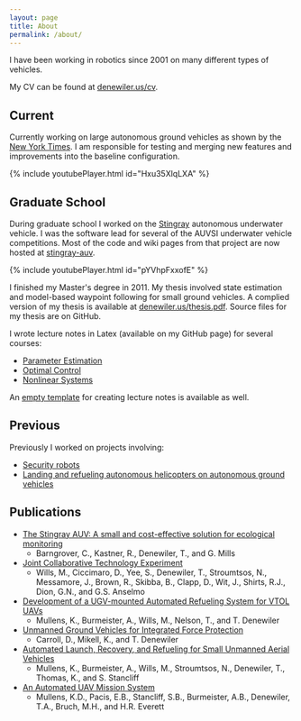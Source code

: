 ```yaml
---
layout: page
title: About
permalink: /about/
---
```


I have been working in robotics since 2001 on many different types of vehicles.

My CV can be found at [denewiler.us/cv](http://denewiler.us/cv).

## Current

Currently working on large autonomous ground vehicles as shown by the
[New York Times](http://www.nytimes.com/video/technology/100000003668539/navy-tests-autonomous-future.html).
I am responsible for testing and merging new features and improvements into the baseline configuration.

{% include youtubePlayer.html id="Hxu35XlqLXA" %}

## Graduate School

During graduate school I worked on the [Stingray](https://www.youtube.com/watch?v=pYVhpFxxofE)
autonomous underwater vehicle. I was the software lead for several of the AUVSI underwater vehicle competitions.
Most of the code and wiki pages from that project are now hosted at
[stingray-auv](https://github.com/UCSD-E4E/stingray-auv).

{% include youtubePlayer.html id="pYVhpFxxofE" %}

I finished my Master's degree in 2011. My thesis involved state estimation and model-based waypoint following for
small ground vehicles.
A complied version of my thesis is available at [denewiler.us/thesis.pdf](http://denewiler.us/thesis.pdf).
Source files for my thesis are on GitHub.

I wrote lecture notes in Latex (available on my GitHub page) for several courses:

  * [Parameter Estimation](http://denewiler.us/mae283_lectures.pdf)
  * [Optimal Control](http://denewiler.us/mae288a_lectures.pdf)
  * [Nonlinear Systems](http://denewiler.us/mae281a_lectures.pdf)

An [empty template](https://github.com/tdenewiler/coursenotes) for creating lecture notes is available as well.

## Previous

Previously I worked on projects involving:

  * [Security robots](http://www.public.navy.mil/spawar/Pacific/Robotics/Pages/MDARS.aspx)
  * [Landing and refueling autonomous helicopters on autonomous ground vehicles](http://www.public.navy.mil/spawar/Pacific/Robotics/Pages/AUMS.aspx)

## Publications

  * [The Stingray AUV: A small and cost-effective solution for ecological monitoring](http://cseweb.ucsd.edu/~kastner/papers/oceans11-stingray.pdf)
    * Barngrover, C., Kastner, R., Denewiler, T., and G. Mills
  * [Joint Collaborative Technology Experiment](http://www.public.navy.mil/spawar/Pacific/Robotics/Documents/Publications/2009/SPIE_09_JCTE.pdf)
    * Wills, M., Ciccimaro, D., Yee, S., Denewiler, T., Stroumtsos, N., Messamore, J., Brown, R., Skibba, B., Clapp, D., Wit, J., Shirts, R.J., Dion, G.N., and G.S. Anselmo 
  * [Development of a UGV-mounted Automated Refueling System for VTOL UAVs](http://www.public.navy.mil/spawar/Pacific/Robotics/Documents/Publications/2006/SPIE_06%20AUMS_final.pdf)
    * Mullens, K., Burmeister, A., Wills, M., Nelson, T., and T. Denewiler 
  * [Unmanned Ground Vehicles for Integrated Force Protection](http://www.public.navy.mil/spawar/Pacific/Robotics/Documents/Publications/2004/spie5422-50.pdf)
    * Carroll, D., Mikell, K., and T. Denewiler 
  * [Automated Launch, Recovery, and Refueling for Small Unmanned Aerial Vehicles](http://www.public.navy.mil/spawar/Pacific/Robotics/Documents/Publications/2004/spie5609-29.pdf)
    * Mullens, K., Burmeister, A., Wills, M., Stroumtsos, N., Denewiler, T., Thomas, K., and S. Stancliff
  * [An Automated UAV Mission System](http://www.public.navy.mil/spawar/Pacific/Robotics/Documents/Publications/2003/usis03aums.pdf)
    * Mullens, K.D., Pacis, E.B., Stancliff, S.B., Burmeister, A.B., Denewiler, T.A., Bruch, M.H., and H.R. Everett
